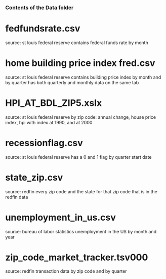 ### Contents of the Data folder

# fedfundsrate.csv
source: st louis federal reserve
contains federal funds rate by month

# home building price index fred.csv
source: st louis federal reserve
contains building price index by month and by quarter
has both quarterly and monthly data on the same tab

# HPI_AT_BDL_ZIP5.xslx
source: st louis federal reserve
by zip code: annual change, house price index, hpi with index at 1990, and at 2000

# recessionflag.csv
source: st louis federal reserve
has a 0 and 1 flag by quarter start date

# state_zip.csv
source: redfin
every zip code and the state for that zip code that is in the redfin data

# unemployment_in_us.csv
source: bureau of labor statistics
unemployment in the US by month and year

# zip_code_market_tracker.tsv000
source: redfin
transaction data by zip code and by quarter